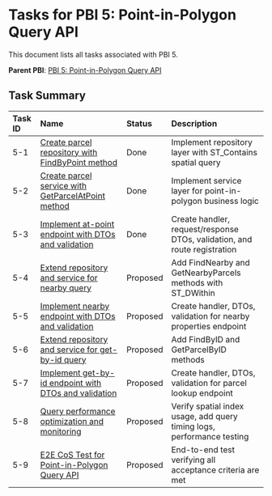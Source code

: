 # Tasks for PBI 5: Point-in-Polygon Query API

This document lists all tasks associated with PBI 5.

**Parent PBI**: [PBI 5: Point-in-Polygon Query API](./prd.md)

## Task Summary

| Task ID | Name | Status | Description |
| :------ | :--- | :------ | :---------- |
| 5-1 | [Create parcel repository with FindByPoint method](./5-1.md) | Done | Implement repository layer with ST_Contains spatial query |
| 5-2 | [Create parcel service with GetParcelAtPoint method](./5-2.md) | Done | Implement service layer for point-in-polygon business logic |
| 5-3 | [Implement at-point endpoint with DTOs and validation](./5-3.md) | Done | Create handler, request/response DTOs, validation, and route registration |
| 5-4 | [Extend repository and service for nearby query](./5-4.md) | Proposed | Add FindNearby and GetNearbyParcels methods with ST_DWithin |
| 5-5 | [Implement nearby endpoint with DTOs and validation](./5-5.md) | Proposed | Create handler, DTOs, validation for nearby properties endpoint |
| 5-6 | [Extend repository and service for get-by-id query](./5-6.md) | Proposed | Add FindByID and GetParcelByID methods |
| 5-7 | [Implement get-by-id endpoint with DTOs and validation](./5-7.md) | Proposed | Create handler, DTOs, validation for parcel lookup endpoint |
| 5-8 | [Query performance optimization and monitoring](./5-8.md) | Proposed | Verify spatial index usage, add query timing logs, performance testing |
| 5-9 | [E2E CoS Test for Point-in-Polygon Query API](./5-9.md) | Proposed | End-to-end test verifying all acceptance criteria are met |

